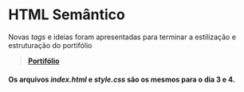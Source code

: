 # HTML Semântico
Novas _tags_ e ideias foram apresentadas para terminar a estilização e estruturação do portifólio
>__[Portifólio](https://naaharo.github.io/)__
#### Os arquivos _index.html_ e _style.css_ são os mesmos para o dia 3 e 4.
